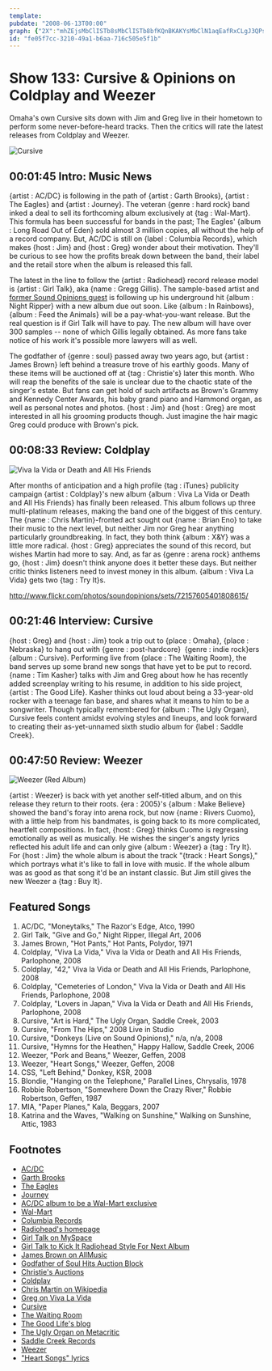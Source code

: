 ```yaml
---
template: 
pubdate: "2008-06-13T00:00"
graph: {"2X":"mhZEjsMbClISTb8sMbClISTb8bfKQnBKAKYsMbClN1aqEafRxCLgJ3QPsiV026r3wLgJ3QLgJ3QjDw49BFxuTZ8XBYZ8XBYcKc3R","E9":"BG8M8yCXby1QNn4BG8M81QNn4Q9HVK1QNn4d6EhKBG8M8dhnxeBG8M8cMXwhBHm1GdhnxeX6cfddhnxe","10A":"NkZ2IjeJtG5OAowNkZ2INkZ2IuUkvG5OAowjeJtGjeJtGqMhRkBMIV1jeJtGBGxOEjeJtGBBVGpjeJtGBF5BnjeJtGBGxOEKckXq","27Q":"2IBlY9arL52IBlYjBkfl2IBlYlmD0w9arL5lmD0wBHm1Gdhnxe97qipX6cfd"}
id: "fe05f7cc-3210-49a1-b6aa-716c505e5f1b"
---
```






# Show 133: Cursive & Opinions on Coldplay and Weezer

Omaha's own Cursive sits down with Jim and Greg live in their hometown to perform some never-before-heard tracks. Then the critics will rate the latest releases from Coldplay and Weezer.

![Cursive](https://static.soundopinions.org/images/2008/cursive.jpg)



## 00:01:45 Intro: Music News

{artist : AC/DC} is following in the path of {artist : Garth Brooks}, {artist : The Eagles} and {artist : Journey}. The veteran {genre : hard rock} band inked a deal to sell its forthcoming album exclusively at {tag : Wal-Mart}. This formula has been successful for bands in the past; The Eagles' {album : Long Road Out of Eden} sold almost 3 million copies, all without the help of a record company. But, AC/DC is still on {label : Columbia Records}, which makes {host : Jim} and {host : Greg} wonder about their motivation. They'll be curious to see how the profits break down between the band, their label and the retail store when the album is released this fall.

The latest in the line to follow the {artist : Radiohead} record release model is {artist : Girl Talk}, aka {name : Gregg Gillis}. The sample-based artist and [former Sound Opinions guest](/show/115/) is following up his underground hit {album : Night Ripper} with a new album due out soon. Like {album : In Rainbows}, {album : Feed the Animals} will be a pay-what-you-want release. But the real question is if Girl Talk will have to pay. The new album will have over 300 samples -- none of which Gillis legally obtained. As more fans take notice of his work it's possible more lawyers will as well.

The godfather of {genre : soul} passed away two years ago, but {artist : James Brown} left behind a treasure trove of his earthly goods. Many of these items will be auctioned off at {tag : Christie's} later this month. Who will reap the benefits of the sale is unclear due to the chaotic state of the singer's estate. But fans can get hold of such artifacts as Brown's Grammy and Kennedy Center Awards, his baby grand piano and Hammond organ, as well as personal notes and photos. {host : Jim} and {host : Greg} are most interested in all his grooming products though. Just imagine the hair magic Greg could produce with Brown's pick.



## 00:08:33 Review: Coldplay

![Viva la Vida or Death and All His Friends](https://static.soundopinions.org/assets/133/E90.jpg)

After months of anticipation and a high profile {tag : iTunes} publicity campaign {artist : Coldplay}'s new album {album : Viva La Vida or Death and All His Friends} has finally been released. This album follows up three multi-platinum releases, making the band one of the biggest of this century. The {name : Chris Martin}-fronted act sought out {name : Brian Eno} to take their music to the next level, but neither Jim nor Greg hear anything particularly groundbreaking. In fact, they both think {album : X&Y} was a little more radical. {host : Greg} appreciates the sound of this record, but wishes Martin had more to say. And, as far as {genre : arena rock} anthems go, {host : Jim} doesn't think anyone does it better these days. But neither critic thinks listeners need to invest money in this album. {album : Viva La Vida} gets two {tag : Try It}s.

http://www.flickr.com/photos/soundopinions/sets/72157605401808615/



## 00:21:46 Interview: Cursive

{host : Greg} and {host : Jim} took a trip out to {place : Omaha}, {place : Nebraska} to hang out with {genre : post-hardcore}  {genre : indie rock}ers {album : Cursive}. Performing live from {place : The Waiting Room}, the band serves up some brand new songs that have yet to be put to record. {name : Tim Kasher} talks with Jim and Greg about how he has recently added screenplay writing to his resume, in addition to his side project, {artist : The Good Life}. Kasher thinks out loud about being a 33-year-old rocker with a teenage fan base, and shares what it means to him to be a songwriter. Though typically remembered for {album : The Ugly Organ}, Cursive feels content amidst evolving styles and lineups, and look forward to creating their as-yet-unnamed sixth studio album for {label : Saddle Creek}.



## 00:47:50 Review: Weezer

![Weezer (Red Album)](https://static.soundopinions.org/assets/133/27Q0.jpg)

{artist : Weezer} is back with yet another self-titled album, and on this release they return to their roots. {era : 2005}'s {album : Make Believe} showed the band's foray into arena rock, but now {name : Rivers Cuomo}, with a little help from his bandmates, is going back to its more complicated, heartfelt compositions. In fact, {host : Greg} thinks Cuomo is regressing emotionally as well as musically. He wishes the singer's angsty lyrics reflected his adult life and can only give {album : Weezer} a {tag : Try It}. For {host : Jim} the whole album is about the track "{track : Heart Songs}," which portrays what it's like to fall in love with music. If the whole album was as good as that song it'd be an instant classic. But Jim still gives the new Weezer a {tag : Buy It}.



## Featured Songs

1. AC/DC, "Moneytalks," The Razor's Edge, Atco, 1990
2. Girl Talk, "Give and Go," Night Ripper, Illegal Art, 2006
3. James Brown, "Hot Pants," Hot Pants, Polydor, 1971
4. Coldplay, "Viva La Vida," Viva la Vida or Death and All His Friends, Parlophone, 2008
5. Coldplay, "42," Viva la Vida or Death and All His Friends, Parlophone, 2008
6. Coldplay, "Cemeteries of London," Viva la Vida or Death and All His Friends, Parlophone, 2008
7. Coldplay, "Lovers in Japan," Viva la Vida or Death and All His Friends, Parlophone, 2008
8. Cursive, "Art is Hard," The Ugly Organ, Saddle Creek, 2003
9. Cursive, "From The Hips," 2008 Live in Studio
10. Cursive, "Donkeys (Live on Sound Opinions)," n/a, n/a, 2008
11. Cursive, "Hymns for the Heathen," Happy Hallow, Saddle Creek, 2006
12. Weezer, "Pork and Beans," Weezer, Geffen, 2008
13. Weezer, "Heart Songs," Weezer, Geffen, 2008
14. CSS, "Left Behind," Donkey, KSR, 2008
15. Blondie, "Hanging on the Telephone," Parallel Lines, Chrysalis, 1978
16. Robbie Robertson, "Somewhere Down the Crazy River," Robbie Robertson, Geffen, 1987
17. MIA, "Paper Planes," Kala, Beggars, 2007
18. Katrina and the Waves, "Walking on Sunshine," Walking on Sunshine, Attic, 1983



## Footnotes

- [AC/DC](http://www.acdc.com/)
- [Garth Brooks](http://www.walmart.com/catalog/garth/signup.jsp?dept=4104)
- [The Eagles](http://www.walmart.com/catalog/product.do?product_id=7080123)
- [Journey](http://www.walmart.com/catalog/product.do?product_id=9864208)
- [AC/DC album to be a Wal-Mart exclusive](http://www.reuters.com/article/musicNews/idUSN0927639520080610)
- [Wal-Mart](http://www.walmart.com/)
- [Columbia Records](http://www.columbiarecords.com/)
- [Radiohead's homepage](http://www.radiohead.com/)
- [Girl Talk on MySpace](http://www.myspace.com/girltalkmusic)
- [Girl Talk to Kick It Radiohead Style For Next Album](http://blog.wired.com/music/2008/06/girl-talk-to-ki.html)
- [James Brown on AllMusic](http://www.allmusic.com/cg/amg.dll?p=amg&sql=11:wifuxqw5ldde)
- [Godfather of Soul Hits Auction Block](http://abcnews.go.com/Business/popup?id=5046004)
- [Christie's Auctions](http://www.christies.com/)
- [Coldplay](http://www.coldplay.com/)
- [Chris Martin on Wikipedia](http://en.wikipedia.org/wiki/Chris_Martin)
- [Greg on Viva La Vida](http://leisureblogs.chicagotribune.com/turn_it_up/2008/06/eno-treads-soft.html)
- [Cursive](http://www.cursivearmy.com/)
- [The Waiting Room](http://www.waitingroomlounge.com/)
- [The Good Life's blog](http://www.thegoodlifemusic.com/)
- [The Ugly Organ on Metacritic](http://www.metacritic.com/music/artists/cursive/uglyorgan?q=cursive)
- [Saddle Creek Records](http://www.saddle-creek.com/)
- [Weezer](http://www.weezer.com/)
- ["Heart Songs" lyrics](http://www.lyricsmode.com/lyrics/w/weezer/heart_songs.html)